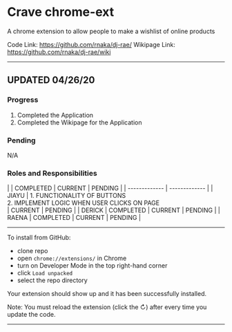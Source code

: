 # Crave chrome-ext

A chrome extension to allow people to make a wishlist of online products 

Code Link: https://github.com/rnaka/dj-rae/ 
Wikipage Link: https://github.com/rnaka/dj-rae/wiki 

---
## UPDATED 04/26/20

### Progress
1. Completed the Application
2. Completed the Wikipage for the Application

### Pending
N/A

### Roles and Responsibilities

| | COMPLETED | CURRENT | PENDING |
| ------------- | ------------- |
| JIAYU | 1. FUNCTIONALITY OF BUTTONS <BR> 2. IMPLEMENT LOGIC WHEN USER CLICKS ON PAGE <BR> | CURRENT | PENDING |
| DERICK | COMPLETED | CURRENT | PENDING |
| RAENA | COMPLETED | CURRENT | PENDING |


---

To install from GitHub:

- clone repo
- open `chrome://extensions/` in Chrome
- turn on Developer Mode in the top right-hand corner
- click `Load unpacked`
- select the repo directory

Your extension should show up and it has been successfully installed.

Note: You must reload the extension (click the ↻) after every time you update the code.

---

